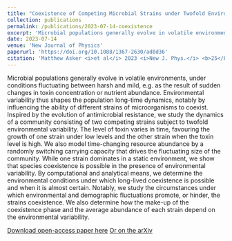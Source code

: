 ```yaml
---
title: "Coexistence of Competing Microbial Strains under Twofold Environmental Variability and Demographic Fluctuations"
collection: publications
permalink: /publications/2023-07-14-coexistence
excerpt: 'Microbial populations generally evolve in volatile environments, under conditions fluctuating between harsh and mild, e.g. as the result of sudden changes in toxin concentration or nutrient abundance. Environmental variability thus shapes the population long-time dynamics, notably by influencing the ability of different strains of microorganisms to coexist. Inspired by the evolution of antimicrobial resistance, we study the dynamics of a community consisting of two competing strains subject to twofold environmental variability. The level of toxin varies in time, favouring the growth of one strain under low levels and the other strain when the toxin level is high. We also model time-changing resource abundance by a randomly switching carrying capacity that drives the fluctuating size of the community. While one strain dominates in a static environment, we show that species coexistence is possible in the presence of environmental variability. By computational and analytical means, we determine the environmental conditions under which long-lived coexistence is possible and when it is almost certain. Notably, we study the circumstances under which environmental and demographic fluctuations promote, or hinder, the strains coexistence. We also determine how the make-up of the coexistence phase and the average abundance of each strain depend on the environmental variability.'
date: 2023-07-14
venue: 'New Journal of Physics'
paperurl: 'https://doi.org/10.1088/1367-2630/ad0d36'
citation: 'Matthew Asker <i>et al</i> 2023 <i>New J. Phys.</i> <b>25</b> 123010'
---
```

Microbial populations generally evolve in volatile environments, under conditions fluctuating between harsh and mild, e.g. as the result of sudden changes in toxin concentration or nutrient abundance. Environmental variability thus shapes the population long-time dynamics, notably by influencing the ability of different strains of microorganisms to coexist. Inspired by the evolution of antimicrobial resistance, we study the dynamics of a community consisting of two competing strains subject to twofold environmental variability. The level of toxin varies in time, favouring the growth of one strain under low levels and the other strain when the toxin level is high. We also model time-changing resource abundance by a randomly switching carrying capacity that drives the fluctuating size of the community. While one strain dominates in a static environment, we show that species coexistence is possible in the presence of environmental variability. By computational and analytical means, we determine the environmental conditions under which long-lived coexistence is possible and when it is almost certain. Notably, we study the circumstances under which environmental and demographic fluctuations promote, or hinder, the strains coexistence. We also determine how the make-up of the coexistence phase and the average abundance of each strain depend on the environmental variability.

[Download open-access paper here](https://doi.org/10.1088/1367-2630/ad0d36)
[Or on the arXiv](http://arxiv.org/abs/2307.06314)

